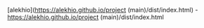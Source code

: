 [alekhio](https://alekhio.github.io/project (main)/dist/index.html)  -  https://alekhio.github.io/project (main)/dist/index.html



